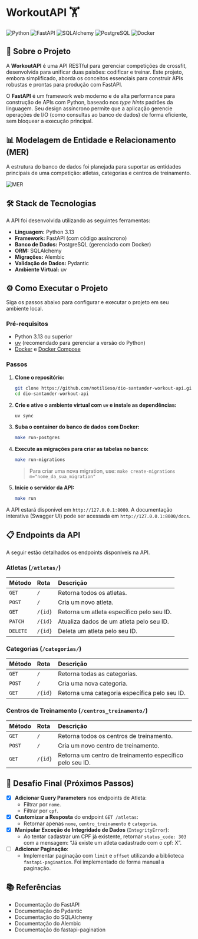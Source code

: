 # WorkoutAPI 🏋️

![Python](https://img.shields.io/badge/Python-3.11-3776AB?style=for-the-badge&logo=python)
![FastAPI](https://img.shields.io/badge/FastAPI-0.100.0-05998b?style=for-the-badge&logo=fastapi)
![SQLAlchemy](https://img.shields.io/badge/SQLAlchemy-2.0-d71f00?style=for-the-badge&logo=sqlalchemy)
![PostgreSQL](https://img.shields.io/badge/PostgreSQL-13-336791?style=for-the-badge&logo=postgresql)
![Docker](https://img.shields.io/badge/Docker-24-2496ED?style=for-the-badge&logo=docker)

## 📝 Sobre o Projeto

A **WorkoutAPI** é uma API RESTful para gerenciar competições de crossfit, desenvolvida para unificar duas paixões: codificar e treinar. Este projeto, embora simplificado, aborda os conceitos essenciais para construir APIs robustas e prontas para produção com FastAPI.

O **FastAPI** é um framework web moderno e de alta performance para construção de APIs com Python, baseado nos *type hints* padrões da linguagem. Seu design assíncrono permite que a aplicação gerencie operações de I/O (como consultas ao banco de dados) de forma eficiente, sem bloquear a execução principal.

## 📊 Modelagem de Entidade e Relacionamento (MER)

A estrutura do banco de dados foi planejada para suportar as entidades principais de uma competição: atletas, categorias e centros de treinamento.

![MER](/mer.jpg "Modelagem de entidade e relacionamento")

## 🛠️ Stack de Tecnologias

A API foi desenvolvida utilizando as seguintes ferramentas:

-   **Linguagem:** Python 3.13
-   **Framework:** FastAPI (com código assíncrono)
-   **Banco de Dados:** PostgreSQL (gerenciado com Docker)
-   **ORM:** SQLAlchemy
-   **Migrações:** Alembic
-   **Validação de Dados:** Pydantic
-   **Ambiente Virtual:** uv

## ⚙️ Como Executar o Projeto

Siga os passos abaixo para configurar e executar o projeto em seu ambiente local.

### Pré-requisitos

-   Python 3.13 ou superior
-   [uv](https://github.com/astral-sh/uv) (recomendado para gerenciar a versão do Python)
-   [Docker](https://www.docker.com/get-started) e [Docker Compose](https://docs.docker.com/compose/install/)

### Passos

1.  **Clone o repositório:**
    ```bash
    git clone https://github.com/notilieso/dio-santander-workout-api.git
    cd dio-santander-workout-api
    ```

2.  **Crie e ative o ambiente virtual com `uv` e instale as dependências:**
    ```bash
    uv sync
    ```

3.  **Suba o container do banco de dados com Docker:**
    ```bash
    make run-postgres
    ```

5.  **Execute as migrações para criar as tabelas no banco:**
    ```bash
    make run-migrations
    ```
    > Para criar uma nova migration, use: `make create-migrations m="nome_da_sua_migration"`

6.  **Inicie o servidor da API:**
    ```bash
    make run
    ```

A API estará disponível em `http://127.0.0.1:8000`. A documentação interativa (Swagger UI) pode ser acessada em `http://127.0.0.1:8000/docs`.

## 📋 Endpoints da API

A seguir estão detalhados os endpoints disponíveis na API.

### Atletas (`/atletas/`)
| Método | Rota | Descrição |
| :--- | :--- | :--- |
| `GET` | `/` | Retorna todos os atletas. |
| `POST` | `/` | Cria um novo atleta. |
| `GET` | `/{id}` | Retorna um atleta específico pelo seu ID. |
| `PATCH` | `/{id}` | Atualiza dados de um atleta pelo seu ID. |
| `DELETE` | `/{id}` | Deleta um atleta pelo seu ID. |

### Categorias (`/categorias/`)
| Método | Rota | Descrição |
| :--- | :--- | :--- |
| `GET` | `/` | Retorna todas as categorias. |
| `POST` | `/` | Cria uma nova categoria. |
| `GET` | `/{id}` | Retorna uma categoria específica pelo seu ID. |

### Centros de Treinamento (`/centros_treinamento/`)
| Método | Rota | Descrição |
| :--- | :--- | :--- |
| `GET` | `/` | Retorna todos os centros de treinamento. |
| `POST` | `/` | Cria um novo centro de treinamento. |
| `GET` | `/{id}` | Retorna um centro de treinamento específico pelo seu ID. |

## 🎯 Desafio Final (Próximos Passos)

-   [x] **Adicionar Query Parameters** nos endpoints de Atleta:
    -   Filtrar por `nome`.
    -   Filtrar por `cpf`.
-   [x] **Customizar a Resposta** do endpoint `GET /atletas`:
    -   Retornar apenas `nome`, `centro_treinamento` e `categoria`.
-   [x] **Manipular Exceção de Integridade de Dados** (`IntegrityError`):
    -   Ao tentar cadastrar um CPF já existente, retornar `status_code: 303` com a mensagem: “Já existe um atleta cadastrado com o cpf: X”.
-   [ ] **Adicionar Paginação**:
    -   Implementar paginação com `limit` e `offset` utilizando a biblioteca `fastapi-pagination`.
        Foi implementado de forma manual a paginação.

## 📚 Referências

-   Documentação do FastAPI
-   Documentação do Pydantic
-   Documentação do SQLAlchemy
-   Documentação do Alembic
-   Documentação do fastapi-pagination